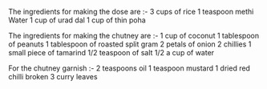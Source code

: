 The ingredients for making the dose are :-
   3 cups of rice 
   1 teaspoon methi 
   Water
   1 cup of urad dal 
   1 cup of thin poha 

The ingredients for making the chutney are :-
   1 cup of coconut
   1 tablespoon of peanuts 
   1 tablespoon of roasted split gram
   2 petals of onion
   2 chillies
   1 small piece of tamarind 
   1/2 teaspoon of salt 
   1/2 a cup of water 
  
For the chutney garnish :-
   2 teaspoons oil
   1 teaspoon mustard
   1 dried red chilli broken 
   3 curry leaves 